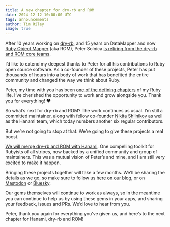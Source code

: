 ```yaml
---
title: A new chapter for dry-rb and ROM
date: 2024-12-12 10:00:00 UTC
tags: announcements
author: Tim Riley
image: true
---
```


After 10 years working on [dry-rb](https://dry-rb.org/), and 15 years on DataMapper and now [Ruby Object Mapper](https://rom-rb.org/) (aka ROM), Peter Solnica [is retiring from the dry-rb and ROM core teams](https://solnic.dev/retiring-from-the-core-teams).

I’d like to extend my deepest thanks to Peter for all his contributions to Ruby open source software. As a co-founder of these projects, Peter has put thousands of hours into a body of work that has benefited the entire community and changed the way we think about Ruby.

Peter, my time with you has been [one of the defining chapters](https://www.icelab.com.au/notes/my-past-and-future-ruby) of my Ruby life. I’ve cherished the opportunity to work and grow alongside you. Thank you for everything! ❤️

So what’s next for dry-rb and ROM? The work continues as usual. I’m still a committed maintainer, along with fellow co-founder [Nikita Shilnikov](https://github.com/flash-gordon) as well as the Hanami team, which today numbers another six regular contributors.

But we’re not going to stop at that. We’re going to give these projects a real boost.

[We will merge dry-rb and ROM with Hanami](https://hanamirb.org/blog/2024/12/10/state-of-hanami-december-2024/). One compelling toolkit for Rubyists of all stripes, now backed by a unified community and group of maintainers. This was a mutual vision of Peter’s and mine, and I am still very excited to make it happen.

Bringing these projects together will take a few months. We’ll be sharing the details as we go, so make sure to follow us [here on our blog](https://hanamirb.org/blog/), or on [Mastodon](https://ruby.social/@hanami) or [Bluesky](https://bsky.app/profile/hanamirb.org).

Our gems themselves will continue to work as always, so in the meantime you can continue to help us by using these gems in your apps, and sharing your feedback, issues and PRs. We’d love to hear from you.

Peter, thank you again for everything you’ve given us, and here’s to the next chapter for Hanami, dry-rb and ROM!
